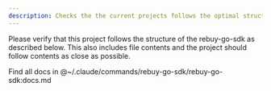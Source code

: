```yaml
---
description: Checks the the current projects follows the optimal structure for rebuy-go-sdk servers.
---
```


Please verify that this project follows the structure of the rebuy-go-sdk as described below. This also includes file contents and the project should follow contents as close as possible.

Find all docs in @~/.claude/commands/rebuy-go-sdk/rebuy-go-sdk:docs.md
